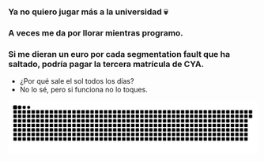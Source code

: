 ### Ya no quiero jugar más a la universidad 💀
### A veces me da por llorar mientras programo.
### Si me dieran un euro por cada segmentation fault que ha saltado, podría pagar la tercera matrícula de CYA.
- ¿Por qué sale el sol todos los días?  
- No lo sé, pero si funciona no lo toques.


![](https://github.com/Saul-Sosa-Diaz/Saul-Sosa-Diaz/blob/output/github-contribution-grid-snake.svg)


